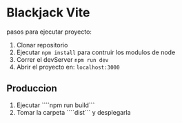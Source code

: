 # Blackjack Vite


pasos para ejecutar proyecto:

1. Clonar repositorio
2. Ejecutar ```npm install``` para contruir los modulos de node
3. Correr el devServer ```npm run dev```
4. Abrir el proyecto en: ```localhost:3000```

## Produccion

1. Ejecutar ````npm run build```
2. Tomar la carpeta ````dist``` y desplegarla











